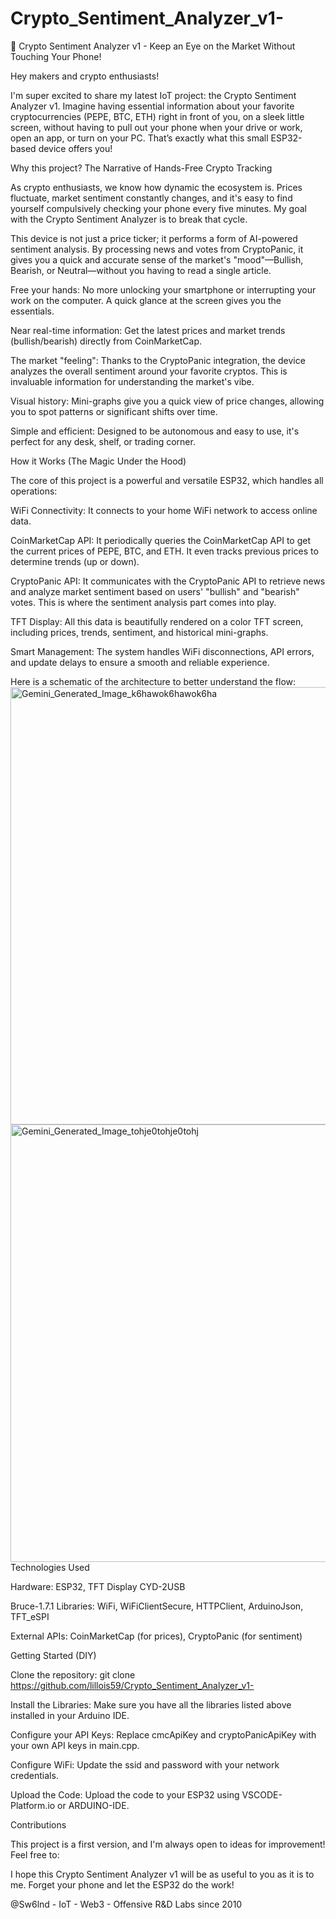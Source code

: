 # Crypto_Sentiment_Analyzer_v1-
🚀 Crypto Sentiment Analyzer v1 - Keep an Eye on the Market Without Touching Your Phone!

Hey makers and crypto enthusiasts!

I'm super excited to share my latest IoT project: the Crypto Sentiment Analyzer v1. Imagine having essential information about your favorite cryptocurrencies (PEPE, BTC, ETH) right in front of you, on a sleek little screen, without having to pull out your phone when your drive or work, open an app, or turn on your PC. That’s exactly what this small ESP32-based device offers you!

Why this project? The Narrative of Hands-Free Crypto Tracking

As crypto enthusiasts, we know how dynamic the ecosystem is. Prices fluctuate, market sentiment constantly changes, and it's easy to find yourself compulsively checking your phone every five minutes. My goal with the Crypto Sentiment Analyzer is to break that cycle.

This device is not just a price ticker; it performs a form of AI-powered sentiment analysis. By processing news and votes from CryptoPanic, it gives you a quick and accurate sense of the market's "mood"—Bullish, Bearish, or Neutral—without you having to read a single article.

Free your hands: No more unlocking your smartphone or interrupting your work on the computer. A quick glance at the screen gives you the essentials.

Near real-time information: Get the latest prices and market trends (bullish/bearish) directly from CoinMarketCap.

The market "feeling": Thanks to the CryptoPanic integration, the device analyzes the overall sentiment around your favorite cryptos. This is invaluable information for understanding the market's vibe.

Visual history: Mini-graphs give you a quick view of price changes, allowing you to spot patterns or significant shifts over time.

Simple and efficient: Designed to be autonomous and easy to use, it's perfect for any desk, shelf, or trading corner.

How it Works (The Magic Under the Hood)

The core of this project is a powerful and versatile ESP32, which handles all operations:

WiFi Connectivity: It connects to your home WiFi network to access online data.

CoinMarketCap API: It periodically queries the CoinMarketCap API to get the current prices of PEPE, BTC, and ETH. It even tracks previous prices to determine trends (up or down).

CryptoPanic API: It communicates with the CryptoPanic API to retrieve news and analyze market sentiment based on users' "bullish" and "bearish" votes. This is where the sentiment analysis part comes into play.

TFT Display: All this data is beautifully rendered on a color TFT screen, including prices, trends, sentiment, and historical mini-graphs.

Smart Management: The system handles WiFi disconnections, API errors, and update delays to ensure a smooth and reliable experience.

Here is a schematic of the architecture to better understand the flow:
<img width="800" height="700" alt="Gemini_Generated_Image_k6hawok6hawok6ha" src="https://github.com/user-attachments/assets/d8f0ddce-10d3-4047-a2ac-416c398003dd" />
<img width="800" height="700" alt="Gemini_Generated_Image_tohje0tohje0tohj" src="https://github.com/user-attachments/assets/fb6c60ad-779e-4190-b463-0bb819148669" />
Technologies Used

Hardware: ESP32, TFT Display CYD-2USB

Bruce-1.7.1 Libraries: WiFi, WiFiClientSecure, HTTPClient, ArduinoJson, TFT_eSPI

External APIs: CoinMarketCap (for prices), CryptoPanic (for sentiment)

Getting Started (DIY)

Clone the repository: 
     git clone https://github.com/lillois59/Crypto_Sentiment_Analyzer_v1-

Install the Libraries: Make sure you have all the libraries listed above installed in your Arduino IDE.

Configure your API Keys: Replace cmcApiKey and cryptoPanicApiKey with your own API keys in main.cpp.

Configure WiFi: Update the ssid and password with your network credentials.

Upload the Code: Upload the code to your ESP32 using VSCODE-Platform.io or ARDUINO-IDE.

Contributions

This project is a first version, and I'm always open to ideas for improvement! Feel free to:

I hope this Crypto Sentiment Analyzer v1 will be as useful to you as it is to me. Forget your phone and let the ESP32 do the work!

@Sw6lnd - IoT - Web3 - Offensive R&D Labs since 2010
